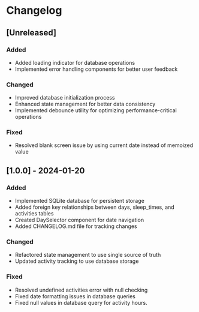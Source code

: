 # Changelog
## [Unreleased]
### Added
- Added loading indicator for database operations
- Implemented error handling components for better user feedback

### Changed
- Improved database initialization process
- Enhanced state management for better data consistency
- Implemented debounce utility for optimizing performance-critical operations

### Fixed
- Resolved blank screen issue by using current date instead of memoized value

## [1.0.0] - 2024-01-20
### Added
- Implemented SQLite database for persistent storage
- Added foreign key relationships between days, sleep_times, and activities tables
- Created DaySelector component for date navigation
- Added CHANGELOG.md file for tracking changes
### Changed
- Refactored state management to use single source of truth
- Updated activity tracking to use database storage
### Fixed
- Resolved undefined activities error with null checking
- Fixed date formatting issues in database queries
- Fixed null values in database query for activity hours.